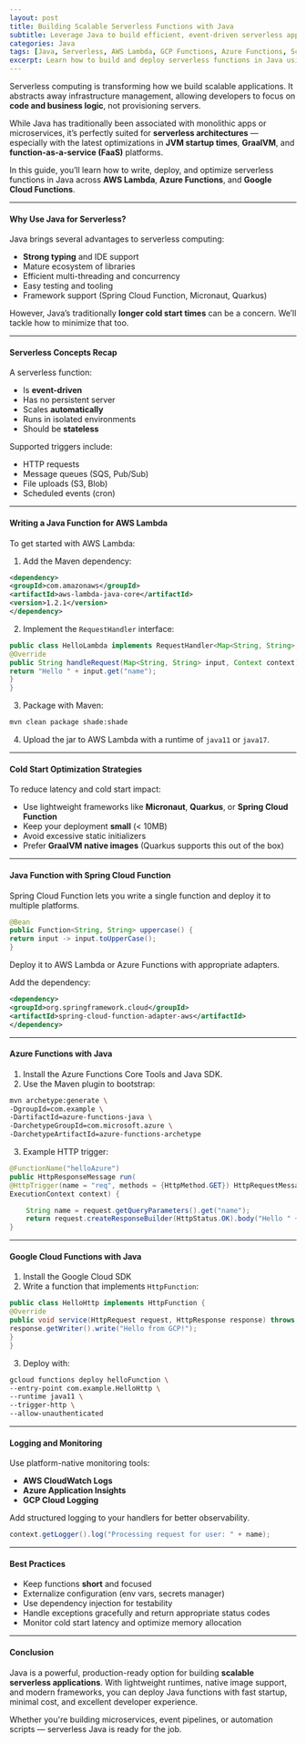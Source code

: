 ```yaml
---
layout: post
title: Building Scalable Serverless Functions with Java
subtitle: Leverage Java to build efficient, event-driven serverless applications on AWS Lambda, Azure, and GCP
categories: Java
tags: [Java, Serverless, AWS Lambda, GCP Functions, Azure Functions, Scalability]
excerpt: Learn how to build and deploy serverless functions in Java using AWS Lambda, Azure Functions, and GCP. Optimize cold starts, manage dependencies, and architect event-driven scalable systems.
---
```

Serverless computing is transforming how we build scalable applications. It abstracts away infrastructure management, allowing developers to focus on **code and business logic**, not provisioning servers.

While Java has traditionally been associated with monolithic apps or microservices, it’s perfectly suited for **serverless architectures** — especially with the latest optimizations in **JVM startup times**, **GraalVM**, and **function-as-a-service (FaaS)** platforms.

In this guide, you’ll learn how to write, deploy, and optimize serverless functions in Java across **AWS Lambda**, **Azure Functions**, and **Google Cloud Functions**.

---

#### Why Use Java for Serverless?

Java brings several advantages to serverless computing:
- **Strong typing** and IDE support
- Mature ecosystem of libraries
- Efficient multi-threading and concurrency
- Easy testing and tooling
- Framework support (Spring Cloud Function, Micronaut, Quarkus)

However, Java’s traditionally **longer cold start times** can be a concern. We’ll tackle how to minimize that too.

---

#### Serverless Concepts Recap

A serverless function:
- Is **event-driven**
- Has no persistent server
- Scales **automatically**
- Runs in isolated environments
- Should be **stateless**

Supported triggers include:
- HTTP requests
- Message queues (SQS, Pub/Sub)
- File uploads (S3, Blob)
- Scheduled events (cron)

---

#### Writing a Java Function for AWS Lambda

To get started with AWS Lambda:

1. Add the Maven dependency:

```xml
<dependency>
<groupId>com.amazonaws</groupId>
<artifactId>aws-lambda-java-core</artifactId>
<version>1.2.1</version>
</dependency>
```

2. Implement the `RequestHandler` interface:

```java
public class HelloLambda implements RequestHandler<Map<String, String>, String> {
@Override
public String handleRequest(Map<String, String> input, Context context) {
return "Hello " + input.get("name");
}
}
```

3. Package with Maven:

```bash
mvn clean package shade:shade
```

4. Upload the jar to AWS Lambda with a runtime of `java11` or `java17`.

---

#### Cold Start Optimization Strategies

To reduce latency and cold start impact:
- Use lightweight frameworks like **Micronaut**, **Quarkus**, or **Spring Cloud Function**
- Keep your deployment **small** (< 10MB)
- Avoid excessive static initializers
- Prefer **GraalVM native images** (Quarkus supports this out of the box)

---

#### Java Function with Spring Cloud Function

Spring Cloud Function lets you write a single function and deploy it to multiple platforms.

```java
@Bean
public Function<String, String> uppercase() {
return input -> input.toUpperCase();
}
```

Deploy it to AWS Lambda or Azure Functions with appropriate adapters.

Add the dependency:

```xml
<dependency>
<groupId>org.springframework.cloud</groupId>
<artifactId>spring-cloud-function-adapter-aws</artifactId>
</dependency>
```

---

#### Azure Functions with Java

1. Install the Azure Functions Core Tools and Java SDK.
2. Use the Maven plugin to bootstrap:

```bash
mvn archetype:generate \
-DgroupId=com.example \
-DartifactId=azure-functions-java \
-DarchetypeGroupId=com.microsoft.azure \
-DarchetypeArtifactId=azure-functions-archetype
```

3. Example HTTP trigger:

```java
@FunctionName("helloAzure")
public HttpResponseMessage run(
@HttpTrigger(name = "req", methods = {HttpMethod.GET}) HttpRequestMessage<Optional<String>> request,
ExecutionContext context) {

    String name = request.getQueryParameters().get("name");
    return request.createResponseBuilder(HttpStatus.OK).body("Hello " + name).build();
}
```

---

#### Google Cloud Functions with Java

1. Install the Google Cloud SDK
2. Write a function that implements `HttpFunction`:

```java
public class HelloHttp implements HttpFunction {
@Override
public void service(HttpRequest request, HttpResponse response) throws IOException {
response.getWriter().write("Hello from GCP!");
}
}
```

3. Deploy with:

```bash
gcloud functions deploy helloFunction \
--entry-point com.example.HelloHttp \
--runtime java11 \
--trigger-http \
--allow-unauthenticated
```

---

#### Logging and Monitoring

Use platform-native monitoring tools:
- **AWS CloudWatch Logs**
- **Azure Application Insights**
- **GCP Cloud Logging**

Add structured logging to your handlers for better observability.

```java
context.getLogger().log("Processing request for user: " + name);
```

---

#### Best Practices

- Keep functions **short** and focused
- Externalize configuration (env vars, secrets manager)
- Use dependency injection for testability
- Handle exceptions gracefully and return appropriate status codes
- Monitor cold start latency and optimize memory allocation

---

#### Conclusion

Java is a powerful, production-ready option for building **scalable serverless applications**. With lightweight runtimes, native image support, and modern frameworks, you can deploy Java functions with fast startup, minimal cost, and excellent developer experience.

Whether you're building microservices, event pipelines, or automation scripts — serverless Java is ready for the job.
